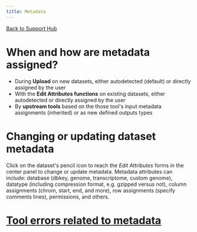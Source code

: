 ```yaml
---
title: Metadata
---
```


[Back to Support Hub](/support/)

# When and how are metadata assigned?

* During **Upload** on new datasets, either autodetected (default) or directly assigned by the user
* With the **Edit Attributes functions** on existing datasets, either autodetected or directly assigned by the user
* By **upstream tools** based on the those tool's input metadata assignments (inherited) or as new defined outputs types

# Changing or updating dataset metadata

Click on the dataset's pencil icon to reach the _Edit Attributes_ forms in the center panel to change or update metadata. Metadata attributes can include: database (dbkey, genome, transcriptome, custom genome), datatype (including compression format, e.g. gzipped versus not), column assignments (chrom, start, end, and more), row assignments (specify comments lines), permissions, and others.

# [Tool errors related to metadata](https://training.galaxyproject.org/training-material/faqs/galaxy/dataset_tool_errors_metadata.html)

